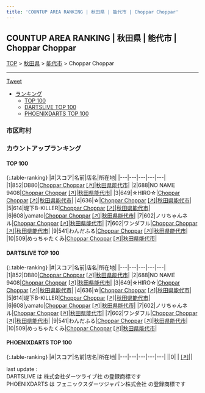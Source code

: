 ```yaml
---
title: 'COUNTUP AREA RANKING | 秋田県 | 能代市 | Choppar Choppar'
---
```

## COUNTUP AREA RANKING | 秋田県 | 能代市 | Choppar Choppar

[TOP](/darts/rank/) > [秋田県](/darts/rank/秋田県/) > [能代市](/darts/rank/秋田県/能代市/) > Choppar Choppar

___

<a href="https://twitter.com/share?ref_src=twsrc%5Etfw" data-text="COUNTUP AREA RANKING | 秋田県能代市Choppar Choppar" class="twitter-share-button" data-hashtags="DARTSLIVE,PHOENIXDARTS,darts,ダーツ" data-show-count="false">Tweet</a>

* [ランキング](#カウントアップランキング)
    * [TOP 100](#top-100)
    * [DARTSLIVE TOP 100](#dartslive-top-100)
    * [PHOENIXDARTS TOP 100](#phoenixdarts-top-100)

### 市区町村

<ul>

</ul>

### カウントアップランキング

#### TOP 100



{:.table-ranking}
|#|スコア|名前|店名|所在地|
|---|---|---|---|---|
|1|852|<span class="rank-name-dl">DB80</span>|<a href="/darts/rank/shops/70dda51bd0e9e7d80d9b047a20a7ba1e.html">Choppar Choppar</a> <a href="https://search.dartslive.com/jp/shop/70dda51bd0e9e7d80d9b047a20a7ba1e">[↗]</a>|<a href="/darts/rank/秋田県/能代市">秋田県能代市</a>|
|2|688|<span class="rank-name-dl">NO NAME 9408</span>|<a href="/darts/rank/shops/70dda51bd0e9e7d80d9b047a20a7ba1e.html">Choppar Choppar</a> <a href="https://search.dartslive.com/jp/shop/70dda51bd0e9e7d80d9b047a20a7ba1e">[↗]</a>|<a href="/darts/rank/秋田県/能代市">秋田県能代市</a>|
|3|649|<span class="rank-name-dl">☆HIRO☆</span>|<a href="/darts/rank/shops/70dda51bd0e9e7d80d9b047a20a7ba1e.html">Choppar Choppar</a> <a href="https://search.dartslive.com/jp/shop/70dda51bd0e9e7d80d9b047a20a7ba1e">[↗]</a>|<a href="/darts/rank/秋田県/能代市">秋田県能代市</a>|
|4|636|<span class="rank-name-dl">☆</span>|<a href="/darts/rank/shops/70dda51bd0e9e7d80d9b047a20a7ba1e.html">Choppar Choppar</a> <a href="https://search.dartslive.com/jp/shop/70dda51bd0e9e7d80d9b047a20a7ba1e">[↗]</a>|<a href="/darts/rank/秋田県/能代市">秋田県能代市</a>|
|5|614|<span class="rank-name-dl">堤下B-KILLER</span>|<a href="/darts/rank/shops/70dda51bd0e9e7d80d9b047a20a7ba1e.html">Choppar Choppar</a> <a href="https://search.dartslive.com/jp/shop/70dda51bd0e9e7d80d9b047a20a7ba1e">[↗]</a>|<a href="/darts/rank/秋田県/能代市">秋田県能代市</a>|
|6|608|<span class="rank-name-dl">yamato</span>|<a href="/darts/rank/shops/70dda51bd0e9e7d80d9b047a20a7ba1e.html">Choppar Choppar</a> <a href="https://search.dartslive.com/jp/shop/70dda51bd0e9e7d80d9b047a20a7ba1e">[↗]</a>|<a href="/darts/rank/秋田県/能代市">秋田県能代市</a>|
|7|602|<span class="rank-name-dl">ノリちゃんネル</span>|<a href="/darts/rank/shops/70dda51bd0e9e7d80d9b047a20a7ba1e.html">Choppar Choppar</a> <a href="https://search.dartslive.com/jp/shop/70dda51bd0e9e7d80d9b047a20a7ba1e">[↗]</a>|<a href="/darts/rank/秋田県/能代市">秋田県能代市</a>|
|7|602|<span class="rank-name-dl">ワンダフル</span>|<a href="/darts/rank/shops/70dda51bd0e9e7d80d9b047a20a7ba1e.html">Choppar Choppar</a> <a href="https://search.dartslive.com/jp/shop/70dda51bd0e9e7d80d9b047a20a7ba1e">[↗]</a>|<a href="/darts/rank/秋田県/能代市">秋田県能代市</a>|
|9|541|<span class="rank-name-dl">わんだふる</span>|<a href="/darts/rank/shops/70dda51bd0e9e7d80d9b047a20a7ba1e.html">Choppar Choppar</a> <a href="https://search.dartslive.com/jp/shop/70dda51bd0e9e7d80d9b047a20a7ba1e">[↗]</a>|<a href="/darts/rank/秋田県/能代市">秋田県能代市</a>|
|10|509|<span class="rank-name-dl">めっちゃたくみ</span>|<a href="/darts/rank/shops/70dda51bd0e9e7d80d9b047a20a7ba1e.html">Choppar Choppar</a> <a href="https://search.dartslive.com/jp/shop/70dda51bd0e9e7d80d9b047a20a7ba1e">[↗]</a>|<a href="/darts/rank/秋田県/能代市">秋田県能代市</a>|


#### DARTSLIVE TOP 100



{:.table-ranking}
|#|スコア|名前|店名|所在地|
|---|---|---|---|---|
|1|852|<span class="rank-name-dl">DB80</span>|<a href="/darts/rank/shops/70dda51bd0e9e7d80d9b047a20a7ba1e.html">Choppar Choppar</a> <a href="https://search.dartslive.com/jp/shop/70dda51bd0e9e7d80d9b047a20a7ba1e">[↗]</a>|<a href="/darts/rank/秋田県/能代市">秋田県能代市</a>|
|2|688|<span class="rank-name-dl">NO NAME 9408</span>|<a href="/darts/rank/shops/70dda51bd0e9e7d80d9b047a20a7ba1e.html">Choppar Choppar</a> <a href="https://search.dartslive.com/jp/shop/70dda51bd0e9e7d80d9b047a20a7ba1e">[↗]</a>|<a href="/darts/rank/秋田県/能代市">秋田県能代市</a>|
|3|649|<span class="rank-name-dl">☆HIRO☆</span>|<a href="/darts/rank/shops/70dda51bd0e9e7d80d9b047a20a7ba1e.html">Choppar Choppar</a> <a href="https://search.dartslive.com/jp/shop/70dda51bd0e9e7d80d9b047a20a7ba1e">[↗]</a>|<a href="/darts/rank/秋田県/能代市">秋田県能代市</a>|
|4|636|<span class="rank-name-dl">☆</span>|<a href="/darts/rank/shops/70dda51bd0e9e7d80d9b047a20a7ba1e.html">Choppar Choppar</a> <a href="https://search.dartslive.com/jp/shop/70dda51bd0e9e7d80d9b047a20a7ba1e">[↗]</a>|<a href="/darts/rank/秋田県/能代市">秋田県能代市</a>|
|5|614|<span class="rank-name-dl">堤下B-KILLER</span>|<a href="/darts/rank/shops/70dda51bd0e9e7d80d9b047a20a7ba1e.html">Choppar Choppar</a> <a href="https://search.dartslive.com/jp/shop/70dda51bd0e9e7d80d9b047a20a7ba1e">[↗]</a>|<a href="/darts/rank/秋田県/能代市">秋田県能代市</a>|
|6|608|<span class="rank-name-dl">yamato</span>|<a href="/darts/rank/shops/70dda51bd0e9e7d80d9b047a20a7ba1e.html">Choppar Choppar</a> <a href="https://search.dartslive.com/jp/shop/70dda51bd0e9e7d80d9b047a20a7ba1e">[↗]</a>|<a href="/darts/rank/秋田県/能代市">秋田県能代市</a>|
|7|602|<span class="rank-name-dl">ノリちゃんネル</span>|<a href="/darts/rank/shops/70dda51bd0e9e7d80d9b047a20a7ba1e.html">Choppar Choppar</a> <a href="https://search.dartslive.com/jp/shop/70dda51bd0e9e7d80d9b047a20a7ba1e">[↗]</a>|<a href="/darts/rank/秋田県/能代市">秋田県能代市</a>|
|7|602|<span class="rank-name-dl">ワンダフル</span>|<a href="/darts/rank/shops/70dda51bd0e9e7d80d9b047a20a7ba1e.html">Choppar Choppar</a> <a href="https://search.dartslive.com/jp/shop/70dda51bd0e9e7d80d9b047a20a7ba1e">[↗]</a>|<a href="/darts/rank/秋田県/能代市">秋田県能代市</a>|
|9|541|<span class="rank-name-dl">わんだふる</span>|<a href="/darts/rank/shops/70dda51bd0e9e7d80d9b047a20a7ba1e.html">Choppar Choppar</a> <a href="https://search.dartslive.com/jp/shop/70dda51bd0e9e7d80d9b047a20a7ba1e">[↗]</a>|<a href="/darts/rank/秋田県/能代市">秋田県能代市</a>|
|10|509|<span class="rank-name-dl">めっちゃたくみ</span>|<a href="/darts/rank/shops/70dda51bd0e9e7d80d9b047a20a7ba1e.html">Choppar Choppar</a> <a href="https://search.dartslive.com/jp/shop/70dda51bd0e9e7d80d9b047a20a7ba1e">[↗]</a>|<a href="/darts/rank/秋田県/能代市">秋田県能代市</a>|


#### PHOENIXDARTS TOP 100



{:.table-ranking}
|#|スコア|名前|店名|所在地|
|---|---|---|---|---|
||0|<span class="rank-name-dl"> </span>|<a href="/darts/rank/shops/.html"></a> <a href="">[↗]</a>|<a href="/darts/rank//"></a>|


<div class="footer border-top border-gray-light mt-5 pt-3 text-right text-gray">
    last update : <span style="font-weight: italic" id="foot_last_modified"></span><br />
    DARTSLIVE は 株式会社ダーツライブ社 の登録商標です<br />
    PHOENIXDARTS は フェニックスダーツジャパン株式会社 の登録商標です<br />
</div>

<script src="https://cdnjs.cloudflare.com/ajax/libs/jquery.tablesorter/2.31.3/js/jquery.tablesorter.min.js" integrity="sha512-qzgd5cYSZcosqpzpn7zF2ZId8f/8CHmFKZ8j7mU4OUXTNRd5g+ZHBPsgKEwoqxCtdQvExE5LprwwPAgoicguNg==" crossorigin="anonymous" referrerpolicy="no-referrer"></script>
<link rel="stylesheet" href="https://cdnjs.cloudflare.com/ajax/libs/jquery.tablesorter/2.31.3/css/theme.default.min.css" integrity="sha512-wghhOJkjQX0Lh3NSWvNKeZ0ZpNn+SPVXX1Qyc9OCaogADktxrBiBdKGDoqVUOyhStvMBmJQ8ZdMHiR3wuEq8+w==" crossorigin="anonymous" referrerpolicy="no-referrer" />
<script>
$(function() {
    $(".table-ranking").tablesorter({sortList:[[0, 0]]});
    $("#foot_last_modified").text(formatDate(new Date(document.lastModified), 'yyyy-MM-dd HH:mm:ss'));
});
</script>

<script async src="https://platform.twitter.com/widgets.js" charset="utf-8"></script>